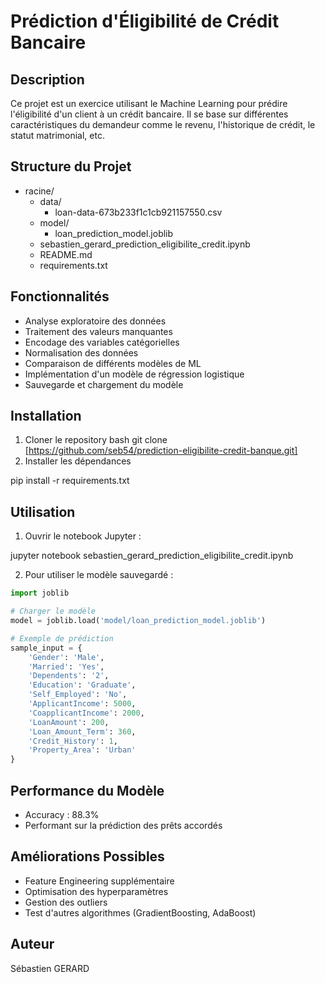 # Prédiction d'Éligibilité de Crédit Bancaire

## Description
Ce projet est un exercice utilisant le Machine Learning pour prédire l'éligibilité d'un client à un crédit bancaire. Il se base sur différentes caractéristiques du demandeur comme le revenu, l'historique de crédit, le statut matrimonial, etc.

## Structure du Projet

- racine/
  - data/
    - loan-data-673b233f1c1cb921157550.csv
  - model/
    - loan_prediction_model.joblib
  - sebastien_gerard_prediction_eligibilite_credit.ipynb
  - README.md
  - requirements.txt


## Fonctionnalités
- Analyse exploratoire des données
- Traitement des valeurs manquantes
- Encodage des variables catégorielles
- Normalisation des données
- Comparaison de différents modèles de ML
- Implémentation d'un modèle de régression logistique
- Sauvegarde et chargement du modèle

## Installation
1. Cloner le repository
bash
git clone [https://github.com/seb54/prediction-eligibilite-credit-banque.git]
2. Installer les dépendances

pip install -r requirements.txt

## Utilisation
1. Ouvrir le notebook Jupyter :

jupyter notebook sebastien_gerard_prediction_eligibilite_credit.ipynb

2. Pour utiliser le modèle sauvegardé :

```python
import joblib

# Charger le modèle
model = joblib.load('model/loan_prediction_model.joblib')

# Exemple de prédiction
sample_input = {
    'Gender': 'Male',
    'Married': 'Yes',
    'Dependents': '2',
    'Education': 'Graduate',
    'Self_Employed': 'No',
    'ApplicantIncome': 5000,
    'CoapplicantIncome': 2000,
    'LoanAmount': 200,
    'Loan_Amount_Term': 360,
    'Credit_History': 1,
    'Property_Area': 'Urban'
}
```

## Performance du Modèle
- Accuracy : 88.3%
- Performant sur la prédiction des prêts accordés

## Améliorations Possibles
- Feature Engineering supplémentaire
- Optimisation des hyperparamètres
- Gestion des outliers
- Test d'autres algorithmes (GradientBoosting, AdaBoost)


## Auteur
Sébastien GERARD



